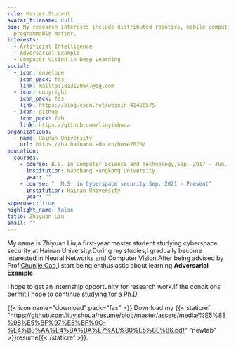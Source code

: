 ```yaml
---
role: Master Student
avatar_filename: null
bio: My research interests include distributed robotics, mobile computing and
  programmable matter.
interests:
  - Artificial Intelligence
  - Adversarial Example
  - Computer Vision in Deep Learning
social:
  - icon: envelope
    icon_pack: fas
    link: mailto:1813120647@qq.com
  - icon: copyright
    icon_pack: fas
    link: https://blog.csdn.net/weixin_41466575
  - icon: github
    icon_pack: fab
    link: https://github.com/liuyishoua
organizations:
  - name: Hainan University
    url: https://ha.hainanu.edu.cn/home2020/
education:
  courses:
    - course: B.S. in Computer Science and Technology,Sep. 2017 - Jun. 2021
      institution: Nanchang Hangkong University
      year: ""
    - course: "  M.S. in Cyberspace security,Sep. 2021 - Present"
      institution: Hainan University
      year: ""
superuser: true
highlight_name: false
title: Zhiyuan Liu
email: ""
---
```

My name is Zhiyuan Liu,a first-year master student studying cyberspace security at Hainan University.During my studies,l gradually become interested in Neural Networks and Computer Vision.After being advised by Prof.[Chunjie Cao](https://ieeexplore.ieee.org/author/37086932156),l start being enthusiastic about learning **Adversarial Example**.

I hope to get an internship opportunity for research work.If the conditions permit,I hope to continue studying for a Ph.D. 

{{< icon name="download" pack="fas" >}} Download my {{< staticref "https://github.com/liuyishoua/resume/blob/master/assets/media/%E5%88%98%E5%BF%97%E8%BF%9C-%E4%B8%AA%E4%BA%BA%E7%AE%80%E5%8E%86.pdf" "newtab" >}}resume{{< /staticref >}}.